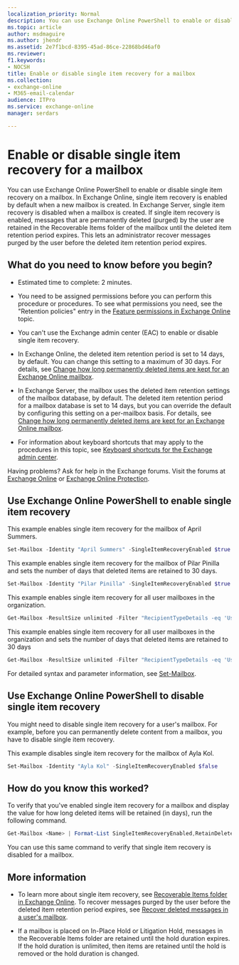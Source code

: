 ```yaml
---
localization_priority: Normal
description: You can use Exchange Online PowerShell to enable or disable single item recovery on a mailbox. In Exchange Online, single item recovery is enabled by default when a new mailbox is created. In Exchange Server, single item recovery is disabled when a mailbox is created. If single item recovery is enabled, messages that are permanently deleted (purged) by the user are retained in the Recoverable Items folder of the mailbox until the deleted item retention period expires. This lets an administrator recover messages purged by the user before the deleted item retention period expires. Also, if a message is changed by a user or a process, copies of the original item are also retained when single item recovery is enabled.
ms.topic: article
author: msdmaguire
ms.author: jhendr
ms.assetid: 2e7f1bcd-8395-45ad-86ce-22868bd46af0
ms.reviewer: 
f1.keywords:
- NOCSH
title: Enable or disable single item recovery for a mailbox
ms.collection: 
- exchange-online
- M365-email-calendar
audience: ITPro
ms.service: exchange-online
manager: serdars

---
```


# Enable or disable single item recovery for a mailbox

You can use Exchange Online PowerShell to enable or disable single item recovery on a mailbox. In Exchange Online, single item recovery is enabled by default when a new mailbox is created. In Exchange Server, single item recovery is disabled when a mailbox is created. If single item recovery is enabled, messages that are permanently deleted (purged) by the user are retained in the Recoverable Items folder of the mailbox until the deleted item retention period expires. This lets an administrator recover messages purged by the user before the deleted item retention period expires.

## What do you need to know before you begin?

- Estimated time to complete: 2 minutes.

- You need to be assigned permissions before you can perform this procedure or procedures. To see what permissions you need, see the "Retention policies" entry in the [Feature permissions in Exchange Online](../../permissions-exo/feature-permissions.md) topic.

- You can't use the Exchange admin center (EAC) to enable or disable single item recovery.

- In Exchange Online, the deleted item retention period is set to 14 days, by default. You can change this setting to a maximum of 30 days. For details, see [Change how long permanently deleted items are kept for an Exchange Online mailbox](change-deleted-item-retention.md).

- In Exchange Server, the mailbox uses the deleted item retention settings of the mailbox database, by default. The deleted item retention period for a mailbox database is set to 14 days, but you can override the default by configuring this setting on a per-mailbox basis. For details, see [Change how long permanently deleted items are kept for an Exchange Online mailbox](change-deleted-item-retention.md).

- For information about keyboard shortcuts that may apply to the procedures in this topic, see [Keyboard shortcuts for the Exchange admin center](../../accessibility/keyboard-shortcuts-in-admin-center.md).

Having problems? Ask for help in the Exchange forums. Visit the forums at [Exchange Online](https://social.technet.microsoft.com/forums/msonline/home?forum=onlineservicesexchange) or [Exchange Online Protection](https://social.technet.microsoft.com/forums/forefront/home?forum=FOPE).

## Use Exchange Online PowerShell to enable single item recovery

This example enables single item recovery for the mailbox of April Summers.

```PowerShell
Set-Mailbox -Identity "April Summers" -SingleItemRecoveryEnabled $true
```

This example enables single item recovery for the mailbox of Pilar Pinilla and sets the number of days that deleted items are retained to 30 days.

```PowerShell
Set-Mailbox -Identity "Pilar Pinilla" -SingleItemRecoveryEnabled $true -RetainDeletedItemsFor 30
```

This example enables single item recovery for all user mailboxes in the organization.

```PowerShell
Get-Mailbox -ResultSize unlimited -Filter "RecipientTypeDetails -eq 'UserMailbox'" | Set-Mailbox -SingleItemRecoveryEnabled $true
```

This example enables single item recovery for all user mailboxes in the organization and sets the number of days that deleted items are retained to 30 days

```PowerShell
Get-Mailbox -ResultSize unlimited -Filter "RecipientTypeDetails -eq 'UserMailbox'" | Set-Mailbox -SingleItemRecoveryEnabled $true -RetainDeletedItemsFor 30
```

For detailed syntax and parameter information, see [Set-Mailbox](/powershell/module/exchange/set-mailbox).

## Use Exchange Online PowerShell to disable single item recovery

You might need to disable single item recovery for a user's mailbox. For example, before you can permanently delete content from a mailbox, you have to disable single item recovery.

This example disables single item recovery for the mailbox of Ayla Kol.

```PowerShell
Set-Mailbox -Identity "Ayla Kol" -SingleItemRecoveryEnabled $false
```

## How do you know this worked?

To verify that you've enabled single item recovery for a mailbox and display the value for how long deleted items will be retained (in days), run the following command.

```PowerShell
Get-Mailbox <Name> | Format-List SingleItemRecoveryEnabled,RetainDeletedItemsFor
```

You can use this same command to verify that single item recovery is disabled for a mailbox.

## More information

- To learn more about single item recovery, see [Recoverable Items folder in Exchange Online](../../security-and-compliance/recoverable-items-folder/recoverable-items-folder.md). To recover messages purged by the user before the deleted item retention period expires, see [Recover deleted messages in a user's mailbox](recover-deleted-messages.md).

- If a mailbox is placed on In-Place Hold or Litigation Hold, messages in the Recoverable Items folder are retained until the hold duration expires. If the hold duration is unlimited, then items are retained until the hold is removed or the hold duration is changed.